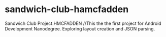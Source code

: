 # sandwich-club-hamcfadden
Sandwich Club Project.HMCFADDEN
//This the the first project for Android Development Nanodegree. Exploring layout creation and JSON parsing.
